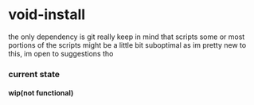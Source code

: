 # void-install
the only dependency is git really
keep in mind that scripts some or most portions of the scripts might be a little bit suboptimal as im pretty new to this, im open to suggestions tho
### current state
#### wip(not functional)

